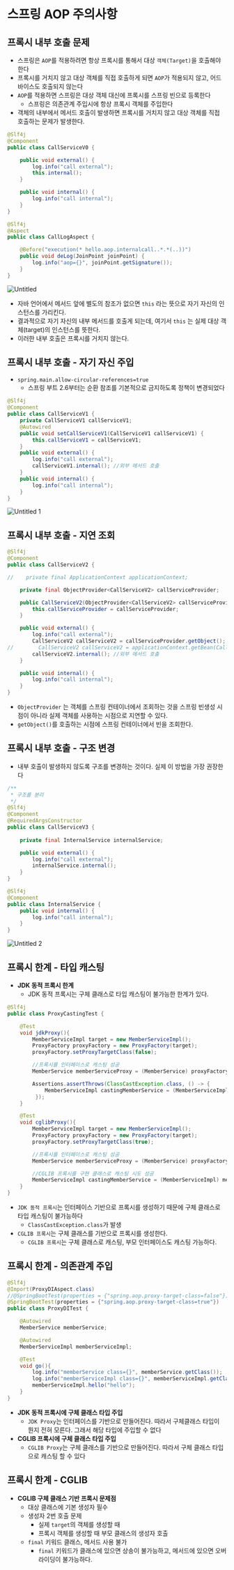 # 스프링 AOP 주의사항

## 프록시 내부 호출 문제

- 스프링은 `AOP`를 적용하려면 항상 프록시를 통해서 대상 `객체(Target)`을 호출해야 한다
- 프록시를 거치지 않고 대상 객체를 직접 호출하게 되면 `AOP`가 적용되지 않고, 어드바이스도 호출되지 않는다
- `AOP`를 적용하면 스프링은 대상 객체 대신에 프록시를 스프링 빈으로 등록한다
    - 스프링은 의존관계 주입시에 항상 프록시 객체를 주입한다
- 객체의 내부에서 메서드 호출이 발생하면 프록시를 거치지 않고
대상 객체를 직접 호출하는 문제가 발생한다.

```java
@Slf4j
@Component
public class CallServiceV0 {

    public void external() {
        log.info("call external");
        this.internal();
    }

    public void internal() {
        log.info("call internal");
    }
}

@Slf4j
@Aspect
public class CallLogAspect {

    @Before("execution(* hello.aop.internalcall..*.*(..))")
    public void deLog(JoinPoint joinPoint) {
        log.info("aop={}", joinPoint.getSignature());
    }
}
```

![Untitled](https://user-images.githubusercontent.com/106054507/190149459-f20faefb-a9e5-4545-ab5d-5833ceebceb5.png)

- 자바 언어에서 메서드 앞에 별도의 참조가 없으면 `this` 라는 뜻으로 자기 자신의 인스턴스를 가리킨다.
- 결과적으로 자기 자신의 내부 메서드를 호출게 되는데, 여기서 `this` 는 실제 대상 객체(target)의 인스턴스를 뜻한다.
- 이러한 내부 호출은 프록시를 거치지 않는다.

## 프록시 내부 호출 - 자기 자신 주입

- `spring.main.allow-circular-references=true`
    - 스프링 부트 2.6부터는 순환 참조를 기본적으로 금지하도록 정책이 변경되었다

```java
@Slf4j
@Component
public class CallServiceV1 {
    private CallServiceV1 callServiceV1;
    @Autowired
    public void setCallServiceV1(CallServiceV1 callServiceV1) {
        this.callServiceV1 = callServiceV1;
    }
    public void external() {
        log.info("call external");
        callServiceV1.internal(); //외부 메서드 호출
    }
    public void internal() {
        log.info("call internal");
    }
}
```

![Untitled 1](https://user-images.githubusercontent.com/106054507/190149448-93aec282-f733-4bc1-a8c0-1404b3bda429.png)


## 프록시 내부 호출 - 지연 조회

```java
@Slf4j
@Component
public class CallServiceV2 {

//    private final ApplicationContext applicationContext;

    private final ObjectProvider<CallServiceV2> callServiceProvider;

    public CallServiceV2(ObjectProvider<CallServiceV2> callServiceProvider) {
        this.callServiceProvider = callServiceProvider;
    }

    public void external() {
        log.info("call external");
        CallServiceV2 callServiceV2 = callServiceProvider.getObject();
//        CallServiceV2 callServiceV2 = applicationContext.getBean(CallServiceV2.class);
        callServiceV2.internal(); //외부 메서드 호출
    }

    public void internal() {
        log.info("call internal");
    }
}
```

- `ObjectProvider` 는 객체를 스프링 컨테이너에서 조회하는 것을 스프링 빈생성 시점이 아니라 실제 객체를 사용하는 시점으로 지연할 수 있다.
- `getObject()`를 호출하는 시점에 스프링 컨테이너에서 빈을 조회한다.

## 프록시 내부 호출 - 구조 변경

- 내부 호출이 발생하지 않도록 구조를 변경하는 것이다. 실제 이 방법을 가장 권장한다

```java
/**
 * 구조를 분리
 */
@Slf4j
@Component
@RequiredArgsConstructor
public class CallServiceV3 {
    
    private final InternalService internalService;

    public void external() {
        log.info("call external");
        internalService.internal();
    }
}

@Slf4j
@Component
public class InternalService {
    public void internal() {
        log.info("call internal");
    }
}
```

![Untitled 2](https://user-images.githubusercontent.com/106054507/190149476-792f4e54-cdb6-42f9-b82a-e406bf5ae45a.png)


## 프록시 한계 - 타입 캐스팅

- **JDK 동적 프록시 한계**
    - JDK 동적 프록시는 구체 클래스로 타입 캐스팅이 불가능한 한계가 있다.

```java
@Slf4j
public class ProxyCastingTest {

    @Test
    void jdkProxy(){
        MemberServiceImpl target = new MemberServiceImpl();
        ProxyFactory proxyFactory = new ProxyFactory(target);
        proxyFactory.setProxyTargetClass(false);

        //프록시를 인터페이스로 캐스팅 성공
        MemberService memberServiceProxy = (MemberService) proxyFactory.getProxy();

        Assertions.assertThrows(ClassCastException.class, () -> {
            MemberServiceImpl castingMemberService = (MemberServiceImpl) memberServiceProxy;
         });
    }

    @Test
    void cglibProxy(){
        MemberServiceImpl target = new MemberServiceImpl();
        ProxyFactory proxyFactory = new ProxyFactory(target);
        proxyFactory.setProxyTargetClass(true);

        //프록시를 인터페이스로 캐스팅 성공
        MemberService memberServiceProxy = (MemberService) proxyFactory.getProxy();

        //CGLIB 프록시를 구현 클래스로 캐스팅 시도 성공
        MemberServiceImpl castingMemberService = (MemberServiceImpl) memberServiceProxy;
    }
}
```

- `JDK 동적 프록시`는 인터페이스 기반으로 프록시를 생성하기 때문에 구체 클래스로 타입 캐스팅이 불가능하다
    - `ClassCastException.class`가 발생
- `CGLIB 프록시`는 구체 클래스를 기반으로 프록시를 생성한다.
    - `CGLIB 프록시`는 구체 클래스로 캐스팅, 부모 인터페이스도 캐스팅 가능하다.

## 프록시 한계 - 의존관계 주입

```java
@Slf4j
@Import(ProxyDIAspect.class)
//@SpringBootTest(properties = {"spring.aop.proxy-target-class=false"})
@SpringBootTest(properties = {"spring.aop.proxy-target-class=true"})
public class ProxyDITest {

    @Autowired
    MemberService memberService;

    @Autowired
    MemberServiceImpl memberServiceImpl;

    @Test
    void go(){
        log.info("memberService class={}", memberService.getClass());
        log.info("memberServiceImpl class={}", memberServiceImpl.getClass());
        memberServiceImpl.hello("hello");
    }
}
```

- **JDK 동적 프록시에 구체 클래스 타입 주입**
    - `JDK Proxy`는 인터페이스를 기반으로 만들어진다. 따라서 구체클래스 타입이 뭔지 전혀 모른다. 그래서 해당 타입에 주입할 수 없다
- **CGLIB 프록시에 구체 클래스 타입 주입**
    - `CGLIB Proxy`는 구체 클래스를 기반으로 만들어진다. 따라서 구체 클래스 타입으로 캐스팅 할 수 있다

## 프록시 한계 - CGLIB

- **CGLIB 구체 클래스 기반 프록시 문제점**
    - 대상 클래스에 기본 생성자 필수
    - 생성자 2번 호출 문제
        - 실제 `target`의 객체를 생성할 때
        - 프록시 객체를 생성할 때 부모 클래스의 생성자 호출
    - `final` 키워드 클래스, 메서드 사용 불가
        - `final` 키워드가 클래스에 있으면 상송이 불가능하고, 메서드에 있으면 오버라이딩이 불가능하다.
